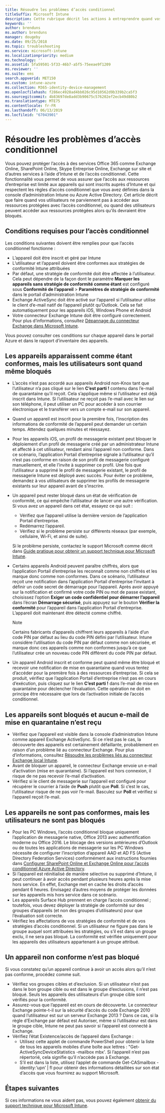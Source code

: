 ```yaml
---
title: Résoudre les problèmes d’accès conditionnel
titleSuffix: Microsoft Intune
description: Cette rubrique décrit les actions à entreprendre quand vos utilisateurs ne parviennent pas à accéder à des ressources par le biais de l’accès conditionnel Intune.
keywords: ''
author: brenduns
ms.author: brenduns
manager: dougeby
ms.date: 09/25/2018
ms.topic: troubleshooting
ms.service: microsoft-intune
ms.localizationpriority: medium
ms.technology: ''
ms.assetid: 5fa59501-5f33-46b7-a5f5-75eeae9f1209
ms.reviewer: ''
ms.suite: ems
search.appverid: MET150
ms.custom: intune-azure
ms.collection: M365-identity-device-management
ms.openlocfilehash: f286ec4928ad4bb026c95d10562d9b339b2ca5f3
ms.sourcegitcommit: 4b83697de8add3b90675c576202ef2ecb49d80b2
ms.translationtype: MTE75
ms.contentlocale: fr-FR
ms.lasthandoff: 06/13/2019
ms.locfileid: "67043901"
---
```

# <a name="troubleshoot-conditional-access"></a>Résoudre les problèmes d’accès conditionnel

Vous pouvez protéger l’accès à des services Office 365 comme Exchange Online, SharePoint Online, Skype Entreprise Online, Exchange sur site et d’autres services à l’aide d’Intune et de l’accès conditionnel. Cette fonctionnalité vous permet de vous assurer que l’accès aux ressources d’entreprise est limité aux appareils qui sont inscrits auprès d’Intune et qui respectent les règles d’accès conditionnel que vous avez définies dans la console d’administration Intune ou Azure Active Directory. Cet article décrit que faire quand vos utilisateurs ne parviennent pas à accéder aux ressources protégées avec l’accès conditionnel, ou quand des utilisateurs peuvent accéder aux ressources protégées alors qu’ils devraient être bloqués.

## <a name="requirements-for-conditional-access"></a>Conditions requises pour l’accès conditionnel

Les conditions suivantes doivent être remplies pour que l’accès conditionnel fonctionne :

- L’appareil doit être inscrit et géré par Intune
- L’utilisateur et l’appareil doivent être conformes aux stratégies de conformité Intune attribuées
- Par défaut, une stratégie de conformité doit être affectée à l’utilisateur. Cela peut dépendre de la façon dont le paramètre **Marquer les appareils sans stratégie de conformité comme étant** est configuré sous **Conformité de l’appareil** > **Paramètres de stratégie de conformité** dans le portail d’administration Intune
-   Exchange ActiveSync doit être activé sur l’appareil si l’utilisateur utilise le client d’e-mail natif de l’appareil plutôt qu’Outlook. Cela se fait automatiquement pour les appareils iOS, Windows Phone et Android
-   Votre connecteur Exchange Intune doit être configuré correctement. Pour plus d’informations, consultez [Dépannage du connecteur Exchange dans Microsoft Intune](troubleshoot-exchange-connector.md).

Vous pouvez consulter ces conditions sur chaque appareil dans le portail Azure et dans le rapport d’inventaire des appareils.

## <a name="devices-appear-compliant-but-users-are-still-blocked"></a>Les appareils apparaissent comme étant conformes, mais les utilisateurs sont quand même bloqués

- L’accès n’est pas accordé aux appareils Android non-Knox tant que l’utilisateur n’a pas cliqué sur le lien **C’est parti !** contenu dans l’e-mail de quarantaine qu’il reçoit. Cela s’applique même si l’utilisateur est déjà inscrit dans Intune. Si l’utilisateur ne reçoit pas l’e-mail avec le lien sur son téléphone, il peut utiliser un PC pour accéder à son courrier électronique et le transférer vers un compte e-mail sur son appareil.
- Quand un appareil est inscrit pour la première fois, l’inscription des informations de conformité de l’appareil peut demander un certain temps. Attendez quelques minutes et réessayez.
- Pour les appareils iOS, un profil de messagerie existant peut bloquer le déploiement d’un profil de messagerie créé par un administrateur Intune et affecté à cet utilisateur, rendant ainsi l’appareil non conforme. Dans ce scénario, l’application Portail d’entreprise signale à l’utilisateur qu’il n’est pas conforme en raison de son profil de messagerie configuré manuellement, et elle l’invite à supprimer ce profil. Une fois que l’utilisateur a supprimé le profil de messagerie existant, le profil de messagerie Intune est déployé avec succès. Pour éviter ce problème, demandez à vos utilisateurs de supprimer les profils de messagerie existants sur leur appareil avant de s’inscrire.
- Un appareil peut rester bloqué dans un état de vérification de conformité, ce qui empêche l’utilisateur de lancer une autre vérification. Si vous avez un appareil dans cet état, essayez ce qui suit :
  - Vérifiez que l’appareil utilise la dernière version de l’application Portail d’entreprise.
  - Redémarrez l’appareil.
  - Vérifiez si le problème persiste sur différents réseaux (par exemple, cellulaire, Wi-Fi, et ainsi de suite).

  Si le problème persiste, contactez le support Microsoft comme décrit dans [Guide pratique pour obtenir un support technique pour Microsoft Intune](get-support.md).
- Certains appareils Android peuvent paraître chiffrés, alors que l’application Portail d’entreprise les reconnaît comme non chiffrés et les marque donc comme non conformes. Dans ce scénario, l’utilisateur reçoit une notification dans l’application Portail d’entreprise l’invitant à définir un code secret de démarrage pour l’appareil. Après avoir appuyé sur la notification et confirmé votre code PIN ou mot de passe existant, choisissez l’option **Exiger un code confidentiel pour démarrer l’appareil** dans l’écran **Démarrage sécurisé**, puis appuyez sur le bouton **Vérifier la conformité**  pour l’appareil dans l’application Portail d’entreprise. L’appareil doit maintenant être détecté comme chiffré. 
  > [!NOTE]
  > Certains fabricants d’appareils chiffrent leurs appareils à l’aide d’un code PIN par défaut au lieu du code PIN défini par l’utilisateur. Intune considère l’utilisation du code PIN par défaut comme non sécurisée, et marque donc ces appareils comme non conformes jusqu’à ce que l’utilisateur crée un nouveau code PIN différent du code PIN par défaut.
- Un appareil Android inscrit et conforme peut quand même être bloqué et recevoir une notification de mise en quarantaine quand vous tentez d’accéder pour la première fois à des ressources d’entreprise. Si cela se produit, vérifiez que l’application Portail d’entreprise n’est pas en cours d’exécution, puis cliquez sur le lien **C’est parti !** dans l’e-mail de mise en quarantaine pour déclencher l’évaluation. Cette opération ne doit en principe être nécessaire que lors de l’activation initiale de l’accès conditionnel.

## <a name="devices-are-blocked-and-no-quarantine-email-is-received"></a>Les appareils sont bloqués et aucun e-mail de mise en quarantaine n’est reçu

- Vérifiez que l’appareil est visible dans la console d’administration Intune comme appareil Exchange ActiveSync. Si ce n’est pas le cas, la découverte des appareils est certainement défaillante, probablement en raison d’un problème lié au connecteur Exchange. Pour plus d’informations, consultez [Résoudre les problèmes liés au connecteur Exchange local Intune](troubleshoot-exchange-connector.md).
- Avant de bloquer un appareil, le connecteur Exchange envoie un e-mail d’activation (mise en quarantaine). Si l’appareil est hors connexion, il risque de ne pas recevoir l’e-mail d’activation. 
- Vérifiez si le client de messagerie sur l’appareil est configuré pour récupérer le courrier à l’aide de **Push** plutôt que **Poll**. Si c’est le cas, l’utilisateur risque de ne pas voir l’e-mail. Basculez sur **Poll** et vérifiez si l’appareil reçoit l’e-mail.

## <a name="devices-are-noncompliant-but-users-are-not-blocked"></a>Les appareils ne sont pas conformes, mais les utilisateurs ne sont pas bloqués

- Pour les PC Windows, l’accès conditionnel bloque uniquement l’application de messagerie native, Office 2013 avec authentification moderne ou Office 2016. Le blocage des versions antérieures d’Outlook ou de toutes les applications de messagerie sur les PC Windows nécessite de configurer l’inscription d’appareil AAD et AD FS (Active Directory Federation Services) conformément aux instructions fournies dans [Configurer SharePoint Online et Exchange Online pour l’accès conditionnel Azure Active Directory](https://docs.microsoft.com/azure/active-directory/active-directory-conditional-access-no-modern-authentication). 
- Si l’appareil est réinitialisé de manière sélective ou supprimé d’Intune, il peut continuer à avoir accès pendant plusieurs heures après la mise hors service. En effet, Exchange met en cache les droits d’accès pendant 6 heures. Envisagez d’autres moyens de protéger les données sur les appareils mis hors service dans ce scénario.
- Les appareils Surface Hub prennent en charge l’accès conditionnel ; toutefois, vous devez déployer la stratégie de conformité sur des groupes d’appareils (et non des groupes d’utilisateurs) pour que l’évaluation soit correcte.
- Vérifiez les affectations de vos stratégies de conformité et de vos stratégies d’accès conditionnel. Si un utilisateur ne figure pas dans le groupe auquel sont attribuées les stratégies, ou s’il est dans un groupe exclu, il ne sera pas bloqué. La conformité est vérifiée uniquement pour les appareils des utilisateurs appartenant à un groupe attribué.

## <a name="noncompliant-device-is-not-blocked"></a>Un appareil non conforme n’est pas bloqué

Si vous constatez qu’un appareil continue à avoir un accès alors qu’il n’est pas conforme, procédez comme suit.
- Vérifiez vos groupes cibles et d’exclusion. Si un utilisateur n’est pas dans le bon groupe cible ou est dans le groupe d’exclusions, il n’est pas bloqué. Seuls les appareils des utilisateurs d’un groupe cible sont vérifiés pour la conformité.
- Assurez-vous que l’appareil est en cours de découverte. Le connecteur Exchange pointe-t-il sur la sécurité d’accès du code Exchange 2010 quand l’utilisateur est sur un serveur Exchange 2013 ? Dans ce cas, si la règle d’Exchange par défaut est Autoriser, même si l’utilisateur est dans le groupe cible, Intune ne peut pas savoir si l’appareil est connecté à Exchange.
- Vérifiez l’état Existence/accès de l’appareil dans Exchange :
  - Utilisez cette applet de commande PowerShell pour obtenir la liste de tous les appareils mobiles d’une boîte aux lettres : "Get-ActiveSyncDeviceStatistics -mailbox mbx'. Si l’appareil n’est pas répertorié, cela signifie qu’il n’accède pas à Exchange.
  - S’il est dans la liste, utilisez l’applet de commande Get-CASmailbox -identity:’upn’ | fl pour obtenir des informations détaillées sur son état d’accès que vous fournirez au support Microsoft.

## <a name="next-steps"></a>Étapes suivantes
Si ces informations ne vous aident pas, vous pouvez également [obtenir du support technique pour Microsoft Intune](get-support.md).
